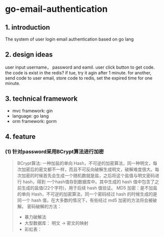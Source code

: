 # go-email-authentication
## 1. introduction
The system of user login email authentication based on go lang

## 2. design ideas
user input username， password and eamil.
user click button to get code. the code is exist in the redis? if tue, try it agin after 1 minute.
for another, send code to user email, store code to redis, set the expired time for one minute.

## 3. technical framework
- mvc framework: gin
- language: go lang
- orm framework: gorm

## 4. feature
### (1) 针对password采用BCrypt算法进行加密
> BCrypt算法: 一种加盐的单向 Hash，不可逆的加密算法，同一种明文，每次加密后的密文都不一样，而且不可反向破解生成明文，破解难度很大。每次加密的时候首先会生成一个随机数就是盐，之后将这个盐值与明文密码进行 hash，得到 一个hash值存到数据库中。其中生成的 hash 值中包含了之前生成的盐值(22个字符)，用于后续 hash 值验证。
> MD5 加密：是不加盐的单向 Hash，不可逆的加密算法，同一个密码经过 hash 的时候生成的是同一个 hash 值，在大多数的情况下，有些经过 md5 加密的方法将会被破解。
> 密码破解的方法：
> - 暴力破解法
> - 大型数据库： 明文 -> 密文的映射
> - 彩虹表： 

